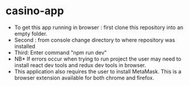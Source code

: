 # casino-app

- To get this app running in browser : first clone this repository into an empty folder.
- Second : from console change directory to where repository was installed
- Third: Enter command "npm run dev"
- NB* If errors occur when trying to run project the user may need to install react dev tools and redux dev tools in browser.
- This application also requires the user to install MetaMask. This is a browser extension available for both chrome and firefox.
